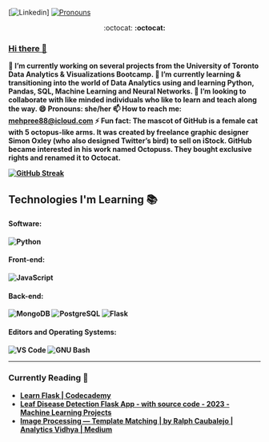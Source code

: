 [![Linkedin](https://img.shields.io/badge/-LinkedIn-blue?style=flat&logo=Linkedin&logoColor=white&link=https://linkedin.com/in/manpreet-sharma)]
[![Pronouns](https://img.shields.io/badge/Pronouns-She%2FHer-brightgreen?style=flat)](https://pronoun.is/she/her)

<p align="center"> :octocat: <b> :octocat: </p>


### [Hi there 👋](https://github.com/mehpree/Mehpree#hi-there-)

 🔭 I’m currently working on several projects from the University of Toronto Data Analytics & Visualizations Bootcamp.
🌱 I’m currently learning & transitioning into the world of Data Analytics using and learning Python, Pandas, SQL, Machine Learning and Neural Networks.
👯 I’m looking to collaborate with like minded individuals who like to learn and teach along the way.
 😄 Pronouns: she/her
 📫 How to reach me:  [mehpree88@icloud.com](mailto:mehpree88@icloud.com)
 ⚡ Fun fact: The mascot of GitHub is a female cat with 5 octopus-like arms. It was created by freelance graphic designer Simon Oxley (who also designed Twitter’s bird) to sell on iStock. GitHub became interested in his work named Octopuss. They bought exclusive rights and renamed it to Octocat.

<!-- More info on badges: https://github.com/badges/shields/blob/master/doc/logos.md -->
<!-- SimpleIcons: https://simpleicons.org/ -->

[![GitHub Streak](https://streak-stats.demolab.com?user=mehpree&theme=rising-sun&hide_border=true)](https://git.io/streak-stats)

## Technologies I'm Learning :books:

#### Software: 
![Python](http://img.shields.io/badge/-Python-3776AB?style=flat-square&logo=python&logoColor=fff7a1)

#### Front-end: 
![JavaScript](https://img.shields.io/badge/-JavaScript-%23F7DF1C?style=flat-square&logo=javascript&logoColor=000000&color=d1b01f)

#### Back-end:
![MongoDB](https://img.shields.io/badge/-MongoDB-47A248?style=flat-square&logo=mongodb&logoColor=ffffff)
![PostgreSQL](https://img.shields.io/badge/-PostgreSQL-336791?style=flat-square&logo=postgresql)
![Flask](http://img.shields.io/badge/-Flask-000000?style=flat-square&logo=flask&logoColor=ffffff)

#### Editors and Operating Systems:

![VS Code](http://img.shields.io/badge/-VS%20Code-007ACC?style=flat-square&logo=visual-studio-code&logoColor=ffffff)
![GNU Bash](http://img.shields.io/badge/-GNU%20Bash-000000?style=flat-square&logo=gnu-bash&logoColor=ffffff)

<hr>

### Currently Reading :bookmark_tabs:
* [Learn Flask | Codecademy](https://www.codecademy.com/learn/learn-flask)
* [Leaf Disease Detection Flask App - with source code - 2023 - Machine Learning Projects](https://machinelearningprojects.net/leaf-disease-detection-flask-app/)
* [Image Processing — Template Matching | by Ralph Caubalejo | Analytics Vidhya | Medium](https://medium.com/analytics-vidhya/image-processing-template-matching-aac0c1cbe2c0)

